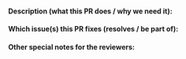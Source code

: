 <!--
🎉 Thanks for sending a pull request to Kratos! Here are some tips for you:

1. If this is your first time contributing to Kratos, please read our contribution guide: https://go-kratos.dev/en/docs/community/contribution/
2. Ensure you have added or ran the appropriate tests and lint for your PR, please use `make lint` and `make test` before filing your PR, use `make clean` to tidy your go mod.
3. If the PR is unfinished, you may need to mark it as a WIP(Work In Progress) PR or Draft PR
4. Please use a semantic commits format title, such as `<type>[optional scope]: <description>`, see: https://go-kratos.dev/docs/community/contribution#type
5. at the same time, please note that similar work should be submitted in one PR as far as possible to reduce the workload of reviewers. Do not split a work into multiple PR unless it should.
-->

<!--
🎉 感谢您向 Kratos 发送 PR！以下是一些提示：
如果这是你第一次为 Kratos 贡献，请阅读我们的贡献指南：https://go-kratos.dev/en/docs/community/contribution/
2、确保您已经为您的 PR 添加或运行了适当的测试和lint，请在提交PR之前使用“make lint”和“make test”，使用“make clean”整理您的 go.mod。
3、如果 PR 未完成，您可能需要将其标记为 WIP（Work In Progress）PR 或 Draft PR
4、请使用语义提交格式标题，如“<类型>[可选范围]：<说明>`，请参阅：https://go-kratos.dev/docs/community/contribution#type
5. 同时请注意，同类的工作请尽量在一个PR中提交，以减轻 review 者的工作负担，不要把一项工作拆分成很多个PR，除非它应该这样做。
-->


#### Description (what this PR does / why we need it):
<!--
* The description should include the motivation for this PR or contrast this with previous behavior
-->


#### Which issue(s) this PR fixes (resolves / be part of):
<!--
* Automatically closes linked issue when PR is merged.
* If your PR is not fully resolved the issue, please use `part of #<issue number>` instead.

Usage: `fixes/resolves #<issue number>`, or `fixes/resolves (paste link of issue)`.
-->


#### Other special notes for the reviewers:
<!--
* Some things that need extra attention for the reviewers
* Some additional notes, TODO list, etc.
-->
